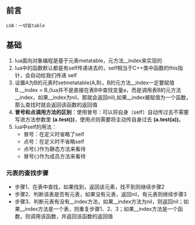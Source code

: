 
## 前言

    LUA：一切皆table

## 基础

1. lua面向对象编程是基于元表metatable，元方法__index来实现的
2. lua中的函数默认都是有self传递进去的，self相当于C++类中函数的this指针，会自动给我们传递 self
3. 设置A为B的元表时setmetatable(A,B)，B的元方法__index一定要赋值B.__index = B,(lua并不是直接在表B中查找变量a，而是调用表B的元方法__index，如果__index为nil，那就会返回nil),如果__index被赋值为一个函数，那么查找时就会返回该函数的返回值
4.  **冒号和点调用方法的区别**：使用冒号：可以将自身（self）自动传过去不需要写进方法参数里   **(a.test())**，使用点则需要将主动传自身过去 **(a.test(a))**。
5. lua中self的用法：
    * 冒号：在定义时省略了self
    * 点号：在定义时不省略self
    * 点号(.)作为静态方法来看待
    * 冒号(:)作为成员方法来看待

### 元表的查找步骤
- 步骤1、在表中查找，如果找到，返回该元素，找不到则继续步骤2
- 步骤2、判断该表是否有元表，如果没有元表，返回nil，有元表则继续步骤3
- 步骤3、判断元表有没有__index方法，如果__index方法为nil，则返回nil；如果__index方法是一个表，则重复步骤1、2、3；如果__index方法是一个函数，则调用该函数，并返回该函数的返回值